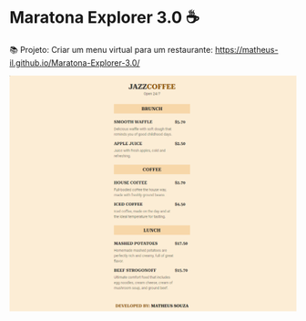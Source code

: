 # Maratona Explorer 3.0 ☕

📚 Projeto: Criar um menu virtual para um restaurante: https://matheus-il.github.io/Maratona-Explorer-3.0/      


![Site image](https://github.com/matheus-il/Maratona-Explorer-3.0/blob/main/.github/menu-img.png?raw=true)
